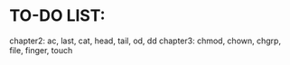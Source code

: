 # TO-DO LIST:

chapter2: ac, last, cat, head, tail, od, dd
chapter3: chmod, chown, chgrp, file, finger, touch
